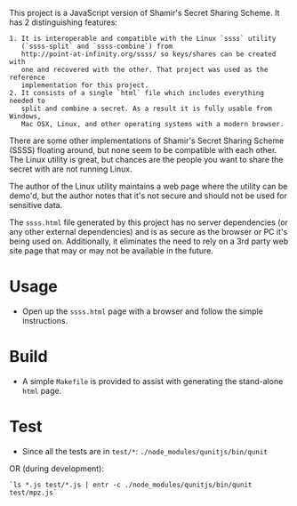 This project is a JavaScript version of Shamir's Secret Sharing Scheme. It has
2 distinguishing features:

    1. It is interoperable and compatible with the Linux `ssss` utility
       (`ssss-split` and `ssss-combine`) from
       http://point-at-infinity.org/ssss/ so keys/shares can be created with
       one and recovered with the other. That project was used as the reference
       implementation for this project.
    2. It consists of a single `html` file which includes everything needed to
       split and combine a secret. As a result it is fully usable from Windows,
       Mac OSX, Linux, and other operating systems with a modern browser.

There are some other implementations of Shamir's Secret Sharing Scheme (SSSS)
floating around, but none seem to be compatible with each other. The Linux
utility is great, but chances are the people you want to share the secret with
are not running Linux.

The author of the Linux utility maintains a web page where the utility can be
demo'd, but the author notes that it's not secure and should not be used for
sensitive data.

The `ssss.html` file generated by this project has no server dependencies (or
any other external dependencies) and is as secure as the browser or PC it's
being used on. Additionally, it eliminates the need to rely on a 3rd party web
site page that may or may not be available in the future.

Usage
=====
- Open up the `ssss.html` page with a browser and follow the simple instructions.

Build
=====
- A simple `Makefile` is provided to assist with generating the stand-alone
  `html` page.

Test
====
- Since all the tests are in `test/*`:
    `./node_modules/qunitjs/bin/qunit`

OR (during development):

    `ls *.js test/*.js | entr -c ./node_modules/qunitjs/bin/qunit test/mpz.js`

